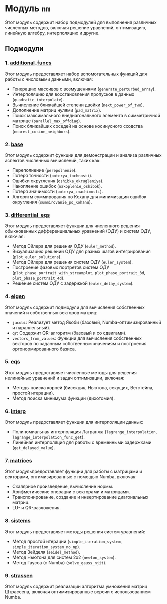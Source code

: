 # Модуль `nm`

Этот модуль содержит набор подмодулей для выполнения различных численных методов, включая решение уравнений, оптимизацию, линейную алгебру, интерполяцию и другие.

## Подмодули

### 1. [additional_funcs]([https://github.com/Ackrome/matplobblib/tree/master/matplobblib/nm/additional_funcs#readme](https://github.com/Ackrome/matplobblib/tree/master/matplobblib/nm/additional_funcs#readme))

Этот модуль  предоставляет набор вспомогательных функций для работы с числовыми данными, включая:

- Генерацию массивов с возмущениями (`generate_perturbed_array`).
- Интерполяцию для восстановления пропусков в данных (`quadratic_interpolate`).
- Вычисление ближайшей степени двойки (`next_power_of_two`).
- Дополнение матриц нулями (`pad_matrix`).
- Поиск максимального внедиагонального элемента в симметричной матрице (`parallel_max_offdiag`).
- Поиск ближайших соседей на основе косинусного сходства (`nearest_cosine_neighbors`).

### 2. [base]([https://github.com/Ackrome/matplobblib/tree/master/matplobblib/nm/base#readme](https://github.com/Ackrome/matplobblib/tree/master/matplobblib/nm/base#readme))

Этот модуль  содержит функции для демонстрации и анализа различных аспектов численных вычислений, таких как:

- Переполнение (`perepolnenie`).
- Потеря точности (`poterya_tochnosti`).
- Ошибки округления (`oshibka_okrugleniya`).
- Накопление ошибок (`nakoplenie_oshibok`).
- Потеря значимости (`poterya_znachimosti`).
- Алгоритм суммирования по Кохану для минимизации ошибок округления (`summirovanie_po_Kohanu`).

### 3. [differential_eqs]([https://github.com/Ackrome/matplobblib/tree/master/matplobblib/nm/differential_eqs#readme](https://github.com/Ackrome/matplobblib/tree/master/matplobblib/nm/differential_eqs#readme))

Этот модуль  предоставляет функции для численного решения обыкновенных дифференциальных уравнений (ОДУ) и систем ОДУ, включая:

- Метод Эйлера для решения ОДУ (`euler_method`).
- Визуализацию решений ОДУ для разных шагов интегрирования (`plot_euler_solutions`).
- Метод Эйлера для решения систем ОДУ (`euler_system`).
- Построение фазовых портретов систем ОДУ (`plot_phase_portrait_with_streamplot`, `plot_phase_portrait_3d`, `plot_phase_portrait_4d`).
- Решение систем ОДУ с задержкой (`euler_delay_system`).

### 4. [eigen]([https://github.com/Ackrome/matplobblib/tree/master/matplobblib/nm/eigen#readme](https://github.com/Ackrome/matplobblib/tree/master/matplobblib/nm/eigen#readme))

Этот модуль содержит подмодули для вычисления собственных значений и собственных векторов матриц:

- `jacobi`: Реализует метод Якоби (базовый, Numba-оптимизированный и параллельный).
- `qr`: Содержит QR-алгоритм (базовый и со сдвигами).
- `vectors_from_values`: Функции для вычисления собственных векторов по заданным собственным значениям и построения ортонормированного базиса.

### 5. [eqs]([https://github.com/Ackrome/matplobblib/tree/master/matplobblib/nm/eqs#readme](https://github.com/Ackrome/matplobblib/tree/master/matplobblib/nm/eqs#readme))

Этот модуль предоставляет численные методы для решения нелинейных уравнений и задач оптимизации, включая:

- Методы поиска корней (бисекция, Ньютона, секущих, Вегстейна, простой итерации).
- Метод поиска минимума функции (дихотомия).

### 6. [interp]([https://github.com/Ackrome/matplobblib/tree/master/matplobblib/nm/interp#readme](https://github.com/Ackrome/matplobblib/tree/master/matplobblib/nm/interp#readme))

Этот модуль  предоставляет функции для интерполяции данных:

- Полиномиальная интерполяция Лагранжа (`lagrange_interpolation`, `lagrange_interpolation_func_get`).
- Линейная интерполяция для работы с временными задержками (`get_delayed_value`).

### 7. [matrices]([https://github.com/Ackrome/matplobblib/tree/master/matplobblib/nm/matrices#readme](https://github.com/Ackrome/matplobblib/tree/master/matplobblib/nm/matrices#readme))

Этот модульпредоставляет функции для работы с матрицами и векторами, оптимизированные с помощью Numba, включая:

- Скалярное произведение, вычисление нормы.
- Арифметические операции с векторами и матрицами.
- Транспонирование, создание и инвертирование диагональных матриц.
- LU- и QR-разложения.

### 8. [sistems]([https://github.com/Ackrome/matplobblib/tree/master/matplobblib/nm/sistems#readme](https://github.com/Ackrome/matplobblib/tree/master/matplobblib/nm/sistems#readme))

Этот модуль предоставляет методы решения систем уравнений:

- Метод простой итерации (`simple_iteration_system`, `simple_iteration_system_no_np`).
- Метод Зейделя (`seidel_method`).
- Метод Ньютона для систем 2x2 (`newton_system`).
- Метод Гаусса (с Numba) (`solve_gauss_njit`).

### 9. [strassen]([https://github.com/Ackrome/matplobblib/tree/master/matplobblib/nm/strassen#readme](https://github.com/Ackrome/matplobblib/tree/master/matplobblib/nm/strassen#readme))

Этот модуль содержит реализации алгоритма умножения матриц Штрассена, включая оптимизированные версии с использованием Numba.
